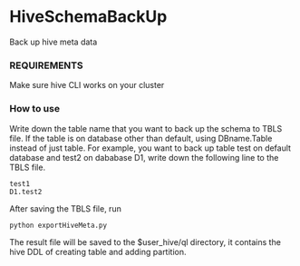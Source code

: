 # HiveSchemaBackUp
Back up hive meta data
### REQUIREMENTS
Make sure hive CLI works on your cluster
### How to use
Write down the table name that you want to back up the schema  to TBLS file.
If the table is on database other than default, using DBname.Table instead of just table.
For example, you want to back up table test on default database and test2 on dababase D1, write down the following line to the TBLS file.
	
	test1
	D1.test2

After saving the TBLS file, run

	python exportHiveMeta.py

The result file will be saved to the $user_hive/ql directory, it contains the hive DDL of creating table and adding partition.
